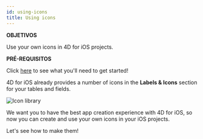 ```yaml
---
id: using-icons
title: Using icons
---
```


<div class = "objectives"> 

**OBJETIVOS**

Use your own icons in 4D for iOS projects.</div> <div class = "prerequisites"> 

**PRÉ-REQUISITOS**

Click [here](prerequisites.html) to see what you'll need to get started!</div> 

4D for iOS already provides a number of icons in the **Labels & Icons** section for your tables and fields.

![Icon library](assets/en/custom-icons/icon-library.png)

We want you to have the best app creation experience with 4D for iOS, so now you can create and use your own icons in your iOS projects.

Let's see how to make them!